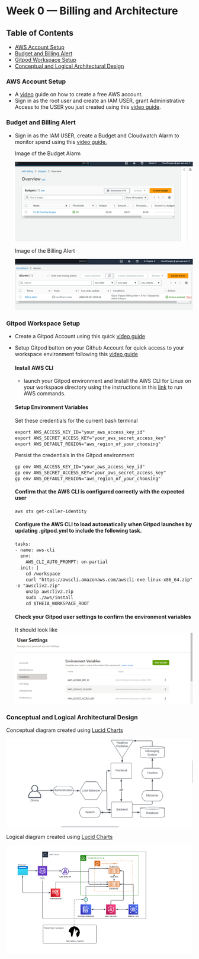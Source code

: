 # Week 0 — Billing and Architecture

## Table of Contents

- [AWS Account Setup](#aws-account-setup)
- [Budget and Billing Alert](#budget-and-billing-alert)
- [Gitpod Workspace Setup](#gitpod-workspace-setup)
- [Conceptual and Logical Architectural Design](#conceptual-and-logical-architectural-design)

### AWS Account Setup

- A [video](https://www.youtube.com/watch?v=uZT8dA3G-S4&list=PLBfufR7vyJJ7k25byhRXJldB5AiwgNnWv&index=7) guide on how to create a free AWS account.
- Sign in as the root user and create an IAM USER, grant Administrative Access to the USER you just created using this [video guide](https://www.youtube.com/watch?v=4EMWBYVggQI&list=PLBfufR7vyJJ7k25byhRXJldB5AiwgNnWv&index=15).

### Budget and Billing Alert

- Sign in as the IAM USER, create a Budget and Cloudwatch Alarm to monitor spend using this [video guide.](https://www.youtube.com/watch?v=OVw3RrlP-sI&list=PLBfufR7vyJJ7k25byhRXJldB5AiwgNnWv&index=13)


  Image of the Budget Alarm
  
  ![Image of the Budget Alarm](assets/budget.png)
  

  Image of the Billing Alert
  
  ![Image of Billing Alert](assets/billing-alert.png)
  
 ### Gitpod Workspace Setup

- Create a Gitpod Account using this quick [video guide](https://www.youtube.com/watch?v=yh9kz9Sh1T8&list=PLBfufR7vyJJ7k25byhRXJldB5AiwgNnWv&index=4)
- Setup Gitpod button on your Github Account for quick access to your workspace environment following this [video guide](https://www.youtube.com/watch?v=A6_c-hJmehs&list=PLBfufR7vyJJ7k25byhRXJldB5AiwgNnWv&index=5)

  #### Install AWS CLI
  
  - launch your Gitpod environment and Install the AWS CLI for Linux on your workspace directory using the instructions in this [link](https://docs.aws.amazon.com/cli/latest/userguide/getting-started-install.html) to run AWS commands.
  
  #### Setup Environment Variables

  Set these credentials for the current bash terminal
  ```
  export AWS_ACCESS_KEY_ID="your_aws_access_key_id"
  export AWS_SECRET_ACCESS_KEY="your_aws_secret_access_key"
  export AWS_DEFAULT_REGION="aws_region_of_your_choosing"
  ```
  
  Persist the credentials in the Gitpod environment
  ```
  gp env AWS_ACCESS_KEY_ID="your_aws_access_key_id"
  gp env AWS_SECRET_ACCESS_KEY="your_aws_secret_access_key"
  gp env AWS_DEFAULT_REGION="aws_region_of_your_choosing"
  ```
  
  #### Confirm that the AWS CLI is configured correctly with the expected user
  ```
  aws sts get-caller-identity
  ```
  
  #### Configure the AWS CLI to load automatically when Gitpod launches by updating .gitpod.yml to include the following task.
  ```
  tasks:
  - name: aws-cli
    env:
      AWS_CLI_AUTO_PROMPT: on-partial
    init: |
      cd /workspace
      curl "https://awscli.amazonaws.com/awscli-exe-linux-x86_64.zip" -o "awscliv2.zip"
      unzip awscliv2.zip
      sudo ./aws/install
      cd $THEIA_WORKSPACE_ROOT
  ```
  
  #### Check your Gitpod user settings to confirm the environment variables
  
  It should look like ![this.](assets/gitpod.png)
  
 
 ### Conceptual and Logical Architectural Design

Conceptual diagram created using [Lucid Charts](https://lucid.app/lucidchart/1d9fb4e0-44e7-446b-b5b3-985600f8c25f/edit?viewport_loc=4%2C12%2C1464%2C692%2C0_0&invitationId=inv_9e23a1cd-c207-4bd7-ae7b-792935ab1d02)

![Image of Conceptual Diagram](assets/conceptual-diagram.png)

Logical diagram created using [Lucid Charts](https://lucid.app/lucidchart/ee12e194-f881-4772-a847-3355b2b0bb6f/edit?viewport_loc=7%2C185%2C2012%2C951%2C0_0&invitationId=inv_4a8ea0bf-014d-4f0d-9967-614aee9062dd)

![Image of Logical Diagram](assets/logical-diagram.png)
